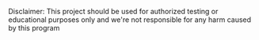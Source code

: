 Disclaimer: This project should be used for authorized testing or educational purposes only and we're not responsible for any harm caused by this program